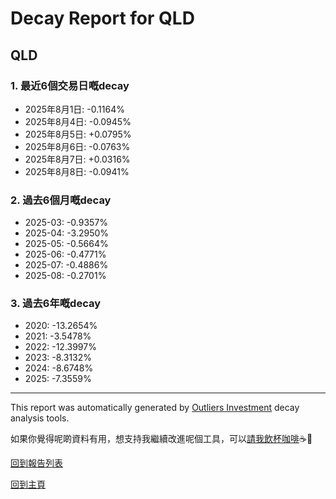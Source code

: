 # Decay Report for QLD

## QLD

### 1. 最近6個交易日嘅decay

- 2025年8月1日: -0.1164%
- 2025年8月4日: -0.0945%
- 2025年8月5日: +0.0795%
- 2025年8月6日: -0.0763%
- 2025年8月7日: +0.0316%
- 2025年8月8日: -0.0941%

### 2. 過去6個月嘅decay

- 2025-03: -0.9357%
- 2025-04: -3.2950%
- 2025-05: -0.5664%
- 2025-06: -0.4771%
- 2025-07: -0.4886%
- 2025-08: -0.2701%

### 3. 過去6年嘅decay

- 2020: -13.2654%
- 2021: -3.5478%
- 2022: -12.3997%
- 2023: -8.3132%
- 2024: -8.6748%
- 2025: -7.3559%

------------------------------
This report was automatically generated by [Outliers Investment](https://outliersecon.github.io/Outliers-Investment/) decay analysis tools.

如果你覺得呢啲資料有用，想支持我繼續改進呢個工具，可以[請我飲杯咖啡](https://buymeacoffee.com/outliersecon)☕🙏

[回到報告列表](https://outliersecon.github.io/Outliers-Investment/reports/reports_public)

[回到主頁](https://outliersecon.github.io/Outliers-Investment/)